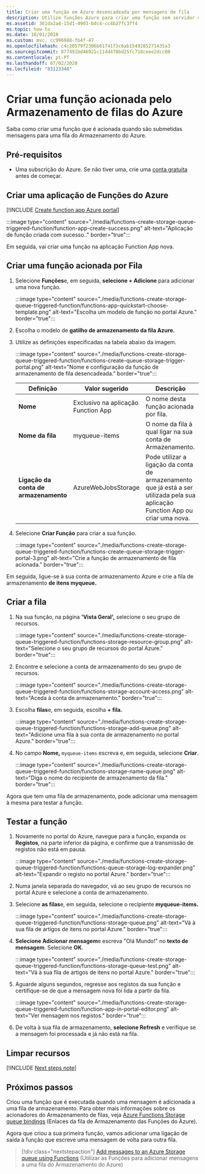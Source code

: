 ```yaml
---
title: Criar uma função em Azure desencadeada por mensagens de fila
description: Utilize funções Azure para criar uma função sem servidor que seja invocada por uma mensagem submetida a uma fila em Azure.
ms.assetid: 361da2a4-15d1-4903-bdc4-cc4b27fc3ff4
ms.topic: how-to
ms.date: 10/01/2018
ms.custom: mvc, cc996988-fb4f-47
ms.openlocfilehash: c4c20579f2306b61741f3c6ab1549285271435a3
ms.sourcegitcommit: 877491bd46921c11dd478bd25fc718ceee2dcc08
ms.contentlocale: pt-PT
ms.lasthandoff: 07/02/2020
ms.locfileid: "83123348"
---
```

# <a name="create-a-function-triggered-by-azure-queue-storage"></a>Criar uma função acionada pelo Armazenamento de filas do Azure

Saiba como criar uma função que é acionada quando são submetidas mensagens para uma fila do Armazenamento do Azure.

## <a name="prerequisites"></a>Pré-requisitos

- Uma subscrição do Azure. Se não tiver uma, crie uma [conta gratuita](https://azure.microsoft.com/free/?WT.mc_id=A261C142F) antes de começar.

## <a name="create-an-azure-function-app"></a>Criar uma aplicação de Funções do Azure

[!INCLUDE [Create function app Azure portal](../../includes/functions-create-function-app-portal.md)]

   :::image type="content" source="./media/functions-create-storage-queue-triggered-function/function-app-create-success.png" alt-text="Aplicação de função criada com sucesso.." border="true":::

Em seguida, vai criar uma função na aplicação Function App nova.

<a name="create-function"></a>

## <a name="create-a-queue-triggered-function"></a>Criar uma função acionada por Fila

1. Selecione **Funções**e, em seguida, **selecione + Adicione** para adicionar uma nova função.

   :::image type="content" source="./media/functions-create-storage-queue-triggered-function/functions-app-quickstart-choose-template.png" alt-text="Escolha um modelo de função no portal Azure." border="true":::

1. Escolha o modelo de **gatilho de armazenamento da fila Azure.**

1. Utilize as definições especificadas na tabela abaixo da imagem.

    :::image type="content" source="./media/functions-create-storage-queue-triggered-function/functions-create-queue-storage-trigger-portal.png" alt-text="Nome e configuração da função de armazenamento de fila desencadeada." border="true":::


    | Definição | Valor sugerido | Descrição |
    |---|---|---|
    | **Nome** | Exclusivo na aplicação Function App | O nome desta função acionada por fila. |
    | **Nome da fila**   | myqueue-items    | O nome da fila à qual ligar na sua conta de Armazenamento. |
    | **Ligação da conta de armazenamento** | AzureWebJobsStorage | Pode utilizar a ligação da conta de armazenamento que já está a ser utilizada pela sua aplicação Function App ou criar uma nova.  |    

1. Selecione **Criar Função** para criar a sua função.

    :::image type="content" source="./media/functions-create-storage-queue-triggered-function/functions-create-queue-storage-trigger-portal-3.png" alt-text="Crie a função de armazenamento de fila acionada." border="true":::

Em seguida, ligue-se à sua conta de armazenamento Azure e crie a fila de armazenamento **de itens myqueue.**

## <a name="create-the-queue"></a>Criar a fila

1. Na sua função, na página **'Vista Geral',** selecione o seu grupo de recursos.

    :::image type="content" source="./media/functions-create-storage-queue-triggered-function/functions-storage-resource-group.png" alt-text="Selecione o seu grupo de recursos do portal Azure." border="true":::

1. Encontre e selecione a conta de armazenamento do seu grupo de recursos.

    :::image type="content" source="./media/functions-create-storage-queue-triggered-function/functions-storage-account-access.png" alt-text="Aceda à conta de armazenamento." border="true":::

1. Escolha **filas**e, em seguida, escolha **+ fila.** 

    :::image type="content" source="./media/functions-create-storage-queue-triggered-function/functions-storage-add-queue.png" alt-text="Adicione uma fila à sua conta de armazenamento no portal Azure." border="true":::

1. No campo **Nome,** `myqueue-items` escreva e, em seguida, selecione **Criar**.

    :::image type="content" source="./media/functions-create-storage-queue-triggered-function/functions-storage-name-queue.png" alt-text="Diga o nome do recipiente de armazenamento da fila." border="true":::

Agora que tem uma fila de armazenamento, pode adicionar uma mensagem à mesma para testar a função.

## <a name="test-the-function"></a>Testar a função

1. Novamente no portal do Azure, navegue para a função, expanda os **Registos**, na parte inferior da página, e confirme que a transmissão de registos não está em pausa.

    :::image type="content" source="./media/functions-create-storage-queue-triggered-function/functions-queue-storage-log-expander.png" alt-text="Expandir o registo no portal Azure." border="true":::

1. Numa janela separada do navegador, vá ao seu grupo de recursos no portal Azure e selecione a conta de armazenamento.

1. Selecione **as filas**e, em seguida, selecione o recipiente **myqueue-items.**

    :::image type="content" source="./media/functions-create-storage-queue-triggered-function/functions-storage-queue.png" alt-text="Vá à sua fila de artigos de itens no portal Azure." border="true":::

1. **Selecione Adicionar mensagem**e escreva "Olá Mundo!" no **texto de mensagem**. Selecione **OK**.

    :::image type="content" source="./media/functions-create-storage-queue-triggered-function/functions-storage-queue-test.png" alt-text="Vá à sua fila de artigos de itens no portal Azure." border="true":::

1. Aguarde alguns segundos, regresse aos registos da sua função e certifique-se de que a mensagem nova foi lida a partir da fila.

    :::image type="content" source="./media/functions-create-storage-queue-triggered-function/function-app-in-portal-editor.png" alt-text="Ver mensagem nos registos." border="true":::

1. De volta à sua fila de armazenamento, **selecione Refresh** e verifique se a mensagem foi processada e já não está na fila.

## <a name="clean-up-resources"></a>Limpar recursos

[!INCLUDE [Next steps note](../../includes/functions-quickstart-cleanup.md)]

## <a name="next-steps"></a>Próximos passos

Criou uma função que é executada quando uma mensagem é adicionada a uma fila de armazenamento. Para obter mais informações sobre os acionadores do Armazenamento de filas, veja [Azure Functions Storage queue bindings](functions-bindings-storage-queue.md) (Enlaces da fila de Armazenamento das Funções do Azure).

Agora que criou a sua primeira função, vamos adicionar uma ligação de saída à função que escreve uma mensagem de volta para outra fila.

> [!div class="nextstepaction"]
> [Add messages to an Azure Storage queue using Functions](functions-integrate-storage-queue-output-binding.md) (Utilizar as Funções para adicionar mensagens a uma fila do Armazenamento do Azure)
